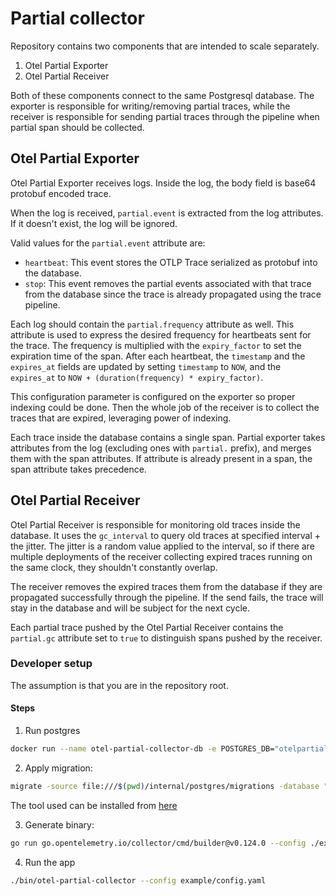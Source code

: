 # Partial collector

Repository contains two components that are intended to scale separately.

1. Otel Partial Exporter
2. Otel Partial Receiver

Both of these components connect to the same Postgresql database. The exporter is responsible for writing/removing partial traces, while the receiver
is responsible for sending partial traces through the pipeline when partial span should be collected.

## Otel Partial Exporter

Otel Partial Exporter receives logs. Inside the log, the body field is base64 protobuf encoded trace.

When the log is received, `partial.event` is extracted from the log attributes. If it doesn't exist, the log will be ignored.

Valid values for the `partial.event` attribute are:
- `heartbeat`: This event stores the OTLP Trace serialized as protobuf into the database.
- `stop`: This event removes the partial events associated with that trace from the database since the trace is already propagated using the trace pipeline.

Each log should contain the `partial.frequency` attribute as well. This attribute is used to express the desired frequency for heartbeats sent for the trace.
The frequency is multiplied with the `expiry_factor` to set the expiration time of the span. After each heartbeat, the `timestamp` and the `expires_at` fields
are updated by setting `timestamp` to `NOW`, and the `expires_at` to `NOW + (duration(frequency) * expiry_factor)`.

This configuration parameter is configured on the exporter so proper indexing could be done. Then the whole job of the receiver is to collect the traces that
are expired, leveraging power of indexing.

Each trace inside the database contains a single span. Partial exporter takes attributes from the log (excluding ones with `partial.` prefix), and merges them
with the span attributes. If attribute is already present in a span, the span attribute takes precedence.

## Otel Partial Receiver

Otel Partial Receiver is responsible for monitoring old traces inside the database. It uses the `gc_interval` to query old traces at specified interval + the jitter.
The jitter is a random value applied to the interval, so if there are multiple deployments of the receiver collecting expired traces running on the same clock,
they shouldn't constantly overlap.

The receiver removes the expired traces them from the database if they are propagated successfully through the pipeline.
If the send fails, the trace will stay in the database and will be subject for the next cycle.

Each partial trace pushed by the Otel Partial Receiver contains the `partial.gc` attribute set to `true` to distinguish spans pushed by the receiver.

### Developer setup

The assumption is that you are in the repository root.

#### Steps
1. Run postgres
```bash
docker run --name otel-partial-collector-db -e POSTGRES_DB="otelpartialcollector" -e POSTGRES_PASSWORD=test -d -p 40444:5432 --rm postgres:latest
```
2. Apply migration:
```bash
migrate -source file:///$(pwd)/internal/postgres/migrations -database "postgres://postgres:test@localhost:40444/otelpartialcollector?sslmode=disable" up
```
The tool used can be installed from [here](https://github.com/golang-migrate/migrate/tree/master/cmd/migrate)

3. Generate binary:

```bash
go run go.opentelemetry.io/collector/cmd/builder@v0.124.0 --config ./example/builder-config.yaml
```

4. Run the app

```bash
./bin/otel-partial-collector --config example/config.yaml
```

